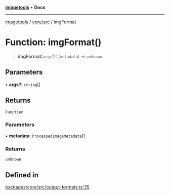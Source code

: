 [**imagetools**](../../../README.md) • **Docs**

***

[imagetools](../../../modules.md) / [core/src](../README.md) / imgFormat

# Function: imgFormat()

> **imgFormat**(`args`?): (`metadata`) => `unknown`

## Parameters

• **args?**: `string`[]

## Returns

`Function`

### Parameters

• **metadata**: [`ProcessedImageMetadata`](../interfaces/ProcessedImageMetadata.md)[]

### Returns

`unknown`

## Defined in

[packages/core/src/output-formats.ts:35](https://github.com/JonasKruckenberg/imagetools/blob/b6421598cd4879d5c28755c1d558f8b5955cc5a1/packages/core/src/output-formats.ts#L35)
